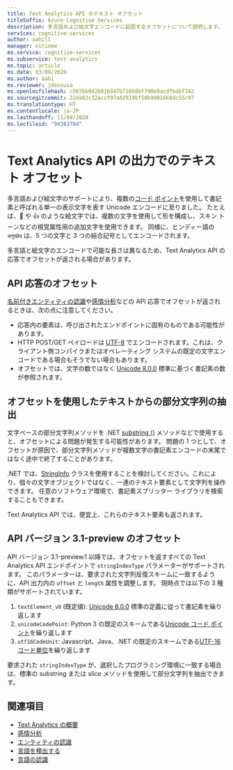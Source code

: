 ```yaml
---
title: Text Analytics API のテキスト オフセット
titleSuffix: Azure Cognitive Services
description: 多言語および絵文字エンコードに起因するオフセットについて説明します。
services: cognitive-services
author: aahill
manager: nitinme
ms.service: cognitive-services
ms.subservice: text-analytics
ms.topic: article
ms.date: 03/09/2020
ms.author: aahi
ms.reviewer: jdesousa
ms.openlocfilehash: c587bb042601b947b71658bf790e9acdfbdbf742
ms.sourcegitcommit: 22da82c32accf97a82919bf50b9901668dc55c97
ms.translationtype: HT
ms.contentlocale: ja-JP
ms.lasthandoff: 11/08/2020
ms.locfileid: "94363784"
---
```

# <a name="text-offsets-in-the-text-analytics-api-output"></a>Text Analytics API の出力でのテキスト オフセット

多言語および絵文字のサポートにより、複数の[コード ポイント](https://wikipedia.org/wiki/Code_point)を使用して書記素と呼ばれる単一の表示文字を表す Unicode エンコードに至りました。 たとえば、🌷 や 👍 のような絵文字では、複数の文字を使用して形を構成し、スキン トーンなどの視覚属性用の追加文字を使用できます。 同様に、ヒンディー語の `अनुच्छेद` は、5 つの文字と 3 つの結合記号としてエンコードされます。

多言語と絵文字のエンコードで可能な長さは異なるため、Text Analytics API の応答でオフセットが返される場合があります。

## <a name="offsets-in-the-api-response"></a>API 応答のオフセット 

[名前付きエンティティの認識](../how-tos/text-analytics-how-to-entity-linking.md)や[感情分析](../how-tos/text-analytics-how-to-sentiment-analysis.md)などの API 応答でオフセットが返されるときは、次の点に注意してください。

* 応答内の要素は、呼び出されたエンドポイントに固有のものである可能性があります。 
* HTTP POST/GET ペイロードは [UTF-8](https://www.w3schools.com/charsets/ref_html_utf8.asp) でエンコードされます。これは、クライアント側コンパイラまたはオペレーティング システムの既定の文字エンコードである場合もそうでない場合もあります。
* オフセットでは、文字の数ではなく [Unicode 8.0.0](https://unicode.org/versions/Unicode8.0.0) 標準に基づく書記素の数が参照されます。

## <a name="extracting-substrings-from-text-with-offsets"></a>オフセットを使用したテキストからの部分文字列の抽出

文字ベースの部分文字列メソッドを .NET [substring ()](/dotnet/api/system.string.substring?view=netframework-4.8) メソッドなどで使用すると、オフセットによる問題が発生する可能性があります。 問題の 1 つとして、オフセットが原因で、部分文字列メソッドが複数文字の書記素エンコードの末尾ではなく途中で終了することがあります。

.NET では、[StringInfo](/dotnet/api/system.globalization.stringinfo?view=netframework-4.8) クラスを使用することを検討してください。これにより、個々の文字オブジェクトではなく、一連のテキスト要素として文字列を操作できます。 任意のソフトウェア環境で、書記素スプリッター ライブラリを検索することもできます。 

Text Analytics API では、便宜上、これらのテキスト要素も返されます。

## <a name="offsets-in-api-version-31-preview"></a>API バージョン 3.1-preview のオフセット

API バージョン 3.1-preview.1 以降では、オフセットを返すすべての Text Analytics API エンドポイントで `stringIndexType` パラメーターがサポートされます。 このパラメーターは、要求された文字列反復スキームに一致するように、API 出力内の `offset` と `length` 属性を調整します。 現時点では以下の 3 種類がサポートされています。

1. `textElement_v8` (既定値): [Unicode 8.0.0](https://unicode.org/versions/Unicode8.0.0) 標準の定義に従って書記素を繰り返します
2. `unicodeCodePoint`: Python 3 の既定のスキームである[Unicode コード ポイント](http://www.unicode.org/versions/Unicode13.0.0/ch02.pdf#G25564)を繰り返します
3. `utf16CodeUnit`: Javascript、Java、.NET の既定のスキームである[UTF-16 コード単位](https://unicode.org/faq/utf_bom.html#UTF16)を繰り返します

要求された `stringIndexType` が、選択したプログラミング環境に一致する場合は、標準の substring または slice メソッドを使用して部分文字列を抽出できます。 

## <a name="see-also"></a>関連項目

* [Text Analytics の概要](../overview.md)
* [感情分析](../how-tos/text-analytics-how-to-sentiment-analysis.md)
* [エンティティの認識](../how-tos/text-analytics-how-to-entity-linking.md)
* [言語を検出する](../how-tos/text-analytics-how-to-keyword-extraction.md)
* [言語の認識](../how-tos/text-analytics-how-to-language-detection.md)